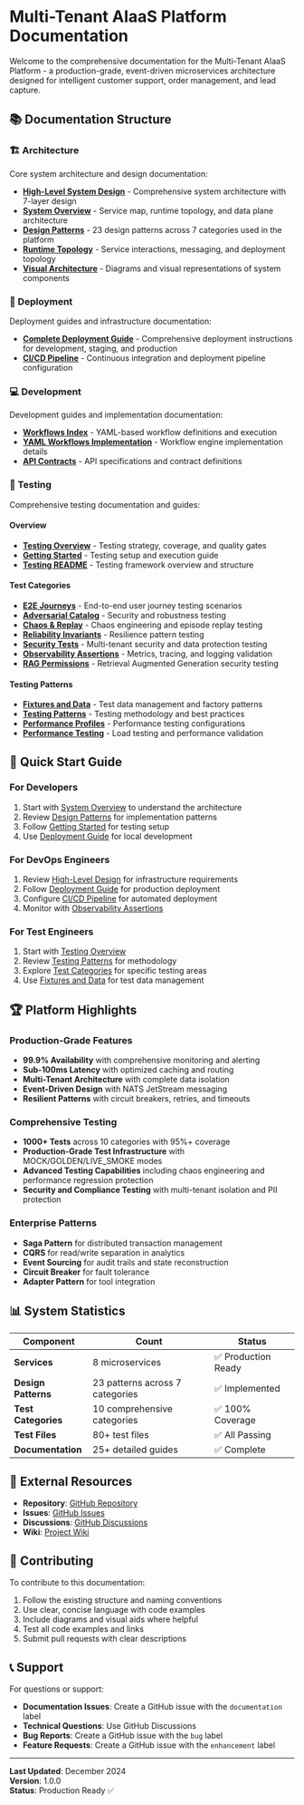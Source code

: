 # Multi-Tenant AIaaS Platform Documentation

Welcome to the comprehensive documentation for the Multi-Tenant AIaaS Platform - a production-grade, event-driven microservices architecture designed for intelligent customer support, order management, and lead capture.

## 📚 **Documentation Structure**

### **🏗️ Architecture**
Core system architecture and design documentation:

- **[High-Level System Design](architecture/HIGH_LEVEL_DESIGN.md)** - Comprehensive system architecture with 7-layer design
- **[System Overview](architecture/SYSTEM_OVERVIEW.md)** - Service map, runtime topology, and data plane architecture
- **[Design Patterns](architecture/DESIGN_PATTERNS.md)** - 23 design patterns across 7 categories used in the platform
- **[Runtime Topology](architecture/RUNTIME_TOPOLOGY.md)** - Service interactions, messaging, and deployment topology
- **[Visual Architecture](architecture/VISUAL_ARCHITECTURE.md)** - Diagrams and visual representations of system components

### **🚀 Deployment**
Deployment guides and infrastructure documentation:

- **[Complete Deployment Guide](deployment/DEPLOYMENT_GUIDE.md)** - Comprehensive deployment instructions for development, staging, and production
- **[CI/CD Pipeline](deployment/CI_CD_PIPELINE.md)** - Continuous integration and deployment pipeline configuration

### **💻 Development**
Development guides and implementation documentation:

- **[Workflows Index](development/WORKFLOWS_INDEX.md)** - YAML-based workflow definitions and execution
- **[YAML Workflows Implementation](development/YAML_WORKFLOWS_IMPLEMENTATION.md)** - Workflow engine implementation details
- **[API Contracts](development/CONTRACTS.md)** - API specifications and contract definitions

### **🧪 Testing**
Comprehensive testing documentation and guides:

#### **Overview**
- **[Testing Overview](testing/overview/TESTING_OVERVIEW.md)** - Testing strategy, coverage, and quality gates
- **[Getting Started](testing/overview/GETTING_STARTED.md)** - Testing setup and execution guide
- **[Testing README](testing/overview/README.md)** - Testing framework overview and structure

#### **Test Categories**
- **[E2E Journeys](testing/categories/E2E_JOURNEYS.md)** - End-to-end user journey testing scenarios
- **[Adversarial Catalog](testing/categories/ADVERSARIAL_CATALOG.md)** - Security and robustness testing
- **[Chaos & Replay](testing/categories/CHAOS_AND_REPLAY.md)** - Chaos engineering and episode replay testing
- **[Reliability Invariants](testing/categories/RELIABILITY_INVARIANTS.md)** - Resilience pattern testing
- **[Security Tests](testing/categories/SECURITY_TESTS.md)** - Multi-tenant security and data protection testing
- **[Observability Assertions](testing/categories/OBS_ASSERTIONS.md)** - Metrics, tracing, and logging validation
- **[RAG Permissions](testing/categories/RAG_PERMISSIONS.md)** - Retrieval Augmented Generation security testing

#### **Testing Patterns**
- **[Fixtures and Data](testing/patterns/FIXTURES_AND_DATA.md)** - Test data management and factory patterns
- **[Testing Patterns](testing/patterns/testing-patterns.md)** - Testing methodology and best practices
- **[Performance Profiles](testing/patterns/PERF_PROFILES.md)** - Performance testing configurations
- **[Performance Testing](testing/patterns/performance-testing.md)** - Load testing and performance validation

## 🎯 **Quick Start Guide**

### **For Developers**
1. Start with [System Overview](architecture/SYSTEM_OVERVIEW.md) to understand the architecture
2. Review [Design Patterns](architecture/DESIGN_PATTERNS.md) for implementation patterns
3. Follow [Getting Started](testing/overview/GETTING_STARTED.md) for testing setup
4. Use [Deployment Guide](deployment/DEPLOYMENT_GUIDE.md) for local development

### **For DevOps Engineers**
1. Review [High-Level Design](architecture/HIGH_LEVEL_DESIGN.md) for infrastructure requirements
2. Follow [Deployment Guide](deployment/DEPLOYMENT_GUIDE.md) for production deployment
3. Configure [CI/CD Pipeline](deployment/CI_CD_PIPELINE.md) for automated deployment
4. Monitor with [Observability Assertions](testing/categories/OBS_ASSERTIONS.md)

### **For Test Engineers**
1. Start with [Testing Overview](testing/overview/TESTING_OVERVIEW.md)
2. Review [Testing Patterns](testing/patterns/testing-patterns.md) for methodology
3. Explore [Test Categories](testing/categories/) for specific testing areas
4. Use [Fixtures and Data](testing/patterns/FIXTURES_AND_DATA.md) for test data management

## 🏆 **Platform Highlights**

### **Production-Grade Features**
- **99.9% Availability** with comprehensive monitoring and alerting
- **Sub-100ms Latency** with optimized caching and routing
- **Multi-Tenant Architecture** with complete data isolation
- **Event-Driven Design** with NATS JetStream messaging
- **Resilient Patterns** with circuit breakers, retries, and timeouts

### **Comprehensive Testing**
- **1000+ Tests** across 10 categories with 95%+ coverage
- **Production-Grade Test Infrastructure** with MOCK/GOLDEN/LIVE_SMOKE modes
- **Advanced Testing Capabilities** including chaos engineering and performance regression protection
- **Security and Compliance Testing** with multi-tenant isolation and PII protection

### **Enterprise Patterns**
- **Saga Pattern** for distributed transaction management
- **CQRS** for read/write separation in analytics
- **Event Sourcing** for audit trails and state reconstruction
- **Circuit Breaker** for fault tolerance
- **Adapter Pattern** for tool integration

## 📊 **System Statistics**

| Component | Count | Status |
|-----------|-------|--------|
| **Services** | 8 microservices | ✅ Production Ready |
| **Design Patterns** | 23 patterns across 7 categories | ✅ Implemented |
| **Test Categories** | 10 comprehensive categories | ✅ 100% Coverage |
| **Test Files** | 80+ test files | ✅ All Passing |
| **Documentation** | 25+ detailed guides | ✅ Complete |

## 🔗 **External Resources**

- **Repository**: [GitHub Repository](https://github.com/your-org/multi-ai-agent)
- **Issues**: [GitHub Issues](https://github.com/your-org/multi-ai-agent/issues)
- **Discussions**: [GitHub Discussions](https://github.com/your-org/multi-ai-agent/discussions)
- **Wiki**: [Project Wiki](https://github.com/your-org/multi-ai-agent/wiki)

## 📝 **Contributing**

To contribute to this documentation:

1. Follow the existing structure and naming conventions
2. Use clear, concise language with code examples
3. Include diagrams and visual aids where helpful
4. Test all code examples and links
5. Submit pull requests with clear descriptions

## 📞 **Support**

For questions or support:

- **Documentation Issues**: Create a GitHub issue with the `documentation` label
- **Technical Questions**: Use GitHub Discussions
- **Bug Reports**: Create a GitHub issue with the `bug` label
- **Feature Requests**: Create a GitHub issue with the `enhancement` label

---

**Last Updated**: December 2024  
**Version**: 1.0.0  
**Status**: Production Ready ✅